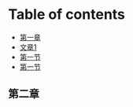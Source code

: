 # Table of contents

* [第一章](README.md)
* [文章1](wen-zhang-1.md)
* [第一节](di-yi-jie.md)
* [第一节](untitled.md)

## 第二章

